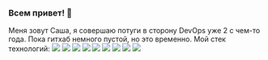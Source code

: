 ### Всем привет! 👋
Меня зовут Саша, я совершаю потуги в сторону DevOps уже 2 с чем-то года. Пока гитхаб немного пустой, но это временно.
Мой стек технологий:
<img src="https://img.shields.io/badge/Golang-black?style=for-the-badge&logo=Golang"/>
<img src="https://img.shields.io/badge/Python-black?style=for-the-badge&logo=Python"/>
<img src="https://img.shields.io/badge/Linux-black?style=for-the-badge&logo=Linux"/> 
<img src="https://img.shields.io/badge/Docker-black?style=for-the-badge&logo=Docker"/>
<img src="https://img.shields.io/badge/Kubernetes-black?style=for-the-badge&logo=Kubernetes"/>
<img src="https://img.shields.io/badge/Ansible-black?style=for-the-badge&logo=Ansible"/>
<img src="https://img.shields.io/badge/Grafana-black?style=for-the-badge&logo=Grafana"/>
<img src="https://img.shields.io/badge/Prometheus-black?style=for-the-badge&logo=Prometheus"/>
<img src="https://img.shields.io/badge/Powershell-black?style=for-the-badge&logo=Powershell"/>
<!--
**Loperr/Loperr** is a ✨ _special_ ✨ repository because its `README.md` (this file) appears on your GitHub profile.

Here are some ideas to get you started:

- 🔭 I’m currently working on ...
- 🌱 I’m currently learning ...
- 👯 I’m looking to collaborate on ...
- 🤔 I’m looking for help with ...
- 💬 Ask me about ...
- 📫 How to reach me: ...
- 😄 Pronouns: ...
- ⚡ Fun fact: ...
-->
